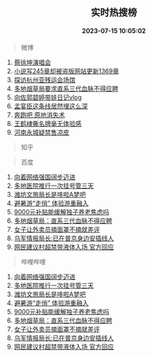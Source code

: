 <div align="center"><h2>实时热搜榜</h2><h4>2023-07-15 10:05:02</h4></div>

> 微博  

1. [蔡徐坤演唱会](https://s.weibo.com/weibo?q=%E8%94%A1%E5%BE%90%E5%9D%A4%E6%BC%94%E5%94%B1%E4%BC%9A&t=31&band_rank=1&Refer=top)<br />
2. [小说写245章却被盗版网站更新1369章](https://s.weibo.com/weibo?q=%23%E5%B0%8F%E8%AF%B4%E5%86%99245%E7%AB%A0%E5%8D%B4%E8%A2%AB%E7%9B%97%E7%89%88%E7%BD%91%E7%AB%99%E6%9B%B4%E6%96%B01369%E7%AB%A0%23&t=31&band_rank=2&Refer=top)<br />
3. [探访杭州亚残运会场馆](https://s.weibo.com/weibo?q=%23%E6%8E%A2%E8%AE%BF%E6%9D%AD%E5%B7%9E%E4%BA%9A%E6%AE%8B%E8%BF%90%E4%BC%9A%E5%9C%BA%E9%A6%86%23&t=31&band_rank=3&Refer=top)<br />
4. [多地烟草局要求直系三代血脉不得应聘](https://s.weibo.com/weibo?q=%23%E5%A4%9A%E5%9C%B0%E7%83%9F%E8%8D%89%E5%B1%80%E8%A6%81%E6%B1%82%E7%9B%B4%E7%B3%BB%E4%B8%89%E4%BB%A3%E8%A1%80%E8%84%89%E4%B8%8D%E5%BE%97%E5%BA%94%E8%81%98%23&t=31&band_rank=4&Refer=top)<br />
5. [向佐郭碧婷带娃日记vlog](https://s.weibo.com/weibo?q=%23%E5%90%91%E4%BD%90%E9%83%AD%E7%A2%A7%E5%A9%B7%E5%B8%A6%E5%A8%83%E6%97%A5%E8%AE%B0vlog%23&t=31&band_rank=5&Refer=top)<br />
6. [孟宴臣这条线居然埋这么深](https://s.weibo.com/weibo?q=%E5%AD%9F%E5%AE%B4%E8%87%A3%E8%BF%99%E6%9D%A1%E7%BA%BF%E5%B1%85%E7%84%B6%E5%9F%8B%E8%BF%99%E4%B9%88%E6%B7%B1&t=31&band_rank=6&Refer=top)<br />
7. [奔跑吧 原地消失术](https://s.weibo.com/weibo?q=%E5%A5%94%E8%B7%91%E5%90%A7%20%E5%8E%9F%E5%9C%B0%E6%B6%88%E5%A4%B1%E6%9C%AF&t=31&band_rank=7&Refer=top)<br />
8. [王鹤棣撕名牌毫无体验感](https://s.weibo.com/weibo?q=%23%E7%8E%8B%E9%B9%A4%E6%A3%A3%E6%92%95%E5%90%8D%E7%89%8C%E6%AF%AB%E6%97%A0%E4%BD%93%E9%AA%8C%E6%84%9F%23&t=31&band_rank=8&Refer=top)<br />
9. [河南永城疑禁售凉皮](https://s.weibo.com/weibo?q=%23%E6%B2%B3%E5%8D%97%E6%B0%B8%E5%9F%8E%E7%96%91%E7%A6%81%E5%94%AE%E5%87%89%E7%9A%AE%23&t=31&band_rank=9&Refer=top)<br />

> 知乎  


> 百度  

1. [向着网络强国阔步迈进](https://www.baidu.com/s?wd=%E5%90%91%E7%9D%80%E7%BD%91%E7%BB%9C%E5%BC%BA%E5%9B%BD%E9%98%94%E6%AD%A5%E8%BF%88%E8%BF%9B&sa=fyb_news&rsv_dl=fyb_news)<br />
2. [多地医院推行一次挂号管三天](https://www.baidu.com/s?wd=%E5%A4%9A%E5%9C%B0%E5%8C%BB%E9%99%A2%E6%8E%A8%E8%A1%8C%E4%B8%80%E6%AC%A1%E6%8C%82%E5%8F%B7%E7%AE%A1%E4%B8%89%E5%A4%A9&sa=fyb_news&rsv_dl=fyb_news)<br />
3. [潍坊文旅局长是哆啦A梦吧](https://www.baidu.com/s?wd=%E6%BD%8D%E5%9D%8A%E6%96%87%E6%97%85%E5%B1%80%E9%95%BF%E6%98%AF%E5%93%86%E5%95%A6A%E6%A2%A6%E5%90%A7&sa=fyb_news&rsv_dl=fyb_news)<br />
4. [避暑游“走俏” 体验游重融入](https://www.baidu.com/s?wd=%E9%81%BF%E6%9A%91%E6%B8%B8%E2%80%9C%E8%B5%B0%E4%BF%8F%E2%80%9D+%E4%BD%93%E9%AA%8C%E6%B8%B8%E9%87%8D%E8%9E%8D%E5%85%A5&sa=fyb_news&rsv_dl=fyb_news)<br />
5. [9000元补贴能缓解独子养老焦虑吗](https://www.baidu.com/s?wd=9000%E5%85%83%E8%A1%A5%E8%B4%B4%E8%83%BD%E7%BC%93%E8%A7%A3%E7%8B%AC%E5%AD%90%E5%85%BB%E8%80%81%E7%84%A6%E8%99%91%E5%90%97&sa=fyb_news&rsv_dl=fyb_news)<br />
6. [多地烟草局：直系三代血脉不得应聘](https://www.baidu.com/s?wd=%E5%A4%9A%E5%9C%B0%E7%83%9F%E8%8D%89%E5%B1%80%EF%BC%9A%E7%9B%B4%E7%B3%BB%E4%B8%89%E4%BB%A3%E8%A1%80%E8%84%89%E4%B8%8D%E5%BE%97%E5%BA%94%E8%81%98&sa=fyb_news&rsv_dl=fyb_news)<br />
7. [女子让外卖员摘面罩不摘就差评](https://www.baidu.com/s?wd=%E5%A5%B3%E5%AD%90%E8%AE%A9%E5%A4%96%E5%8D%96%E5%91%98%E6%91%98%E9%9D%A2%E7%BD%A9%E4%B8%8D%E6%91%98%E5%B0%B1%E5%B7%AE%E8%AF%84&sa=fyb_news&rsv_dl=fyb_news)<br />
8. [乌军情报局长:已在普京身边安插线人](https://www.baidu.com/s?wd=%E4%B9%8C%E5%86%9B%E6%83%85%E6%8A%A5%E5%B1%80%E9%95%BF%3A%E5%B7%B2%E5%9C%A8%E6%99%AE%E4%BA%AC%E8%BA%AB%E8%BE%B9%E5%AE%89%E6%8F%92%E7%BA%BF%E4%BA%BA&sa=fyb_news&rsv_dl=fyb_news)<br />
9. [网民建议村超禁带液体入场 官方回应](https://www.baidu.com/s?wd=%E7%BD%91%E6%B0%91%E5%BB%BA%E8%AE%AE%E6%9D%91%E8%B6%85%E7%A6%81%E5%B8%A6%E6%B6%B2%E4%BD%93%E5%85%A5%E5%9C%BA+%E5%AE%98%E6%96%B9%E5%9B%9E%E5%BA%94&sa=fyb_news&rsv_dl=fyb_news)<br />

> 哔哩哔哩  

1. [向着网络强国阔步迈进](https://www.baidu.com/s?wd=%E5%90%91%E7%9D%80%E7%BD%91%E7%BB%9C%E5%BC%BA%E5%9B%BD%E9%98%94%E6%AD%A5%E8%BF%88%E8%BF%9B&sa=fyb_news&rsv_dl=fyb_news)<br />
2. [多地医院推行一次挂号管三天](https://www.baidu.com/s?wd=%E5%A4%9A%E5%9C%B0%E5%8C%BB%E9%99%A2%E6%8E%A8%E8%A1%8C%E4%B8%80%E6%AC%A1%E6%8C%82%E5%8F%B7%E7%AE%A1%E4%B8%89%E5%A4%A9&sa=fyb_news&rsv_dl=fyb_news)<br />
3. [潍坊文旅局长是哆啦A梦吧](https://www.baidu.com/s?wd=%E6%BD%8D%E5%9D%8A%E6%96%87%E6%97%85%E5%B1%80%E9%95%BF%E6%98%AF%E5%93%86%E5%95%A6A%E6%A2%A6%E5%90%A7&sa=fyb_news&rsv_dl=fyb_news)<br />
4. [避暑游“走俏” 体验游重融入](https://www.baidu.com/s?wd=%E9%81%BF%E6%9A%91%E6%B8%B8%E2%80%9C%E8%B5%B0%E4%BF%8F%E2%80%9D+%E4%BD%93%E9%AA%8C%E6%B8%B8%E9%87%8D%E8%9E%8D%E5%85%A5&sa=fyb_news&rsv_dl=fyb_news)<br />
5. [9000元补贴能缓解独子养老焦虑吗](https://www.baidu.com/s?wd=9000%E5%85%83%E8%A1%A5%E8%B4%B4%E8%83%BD%E7%BC%93%E8%A7%A3%E7%8B%AC%E5%AD%90%E5%85%BB%E8%80%81%E7%84%A6%E8%99%91%E5%90%97&sa=fyb_news&rsv_dl=fyb_news)<br />
6. [多地烟草局：直系三代血脉不得应聘](https://www.baidu.com/s?wd=%E5%A4%9A%E5%9C%B0%E7%83%9F%E8%8D%89%E5%B1%80%EF%BC%9A%E7%9B%B4%E7%B3%BB%E4%B8%89%E4%BB%A3%E8%A1%80%E8%84%89%E4%B8%8D%E5%BE%97%E5%BA%94%E8%81%98&sa=fyb_news&rsv_dl=fyb_news)<br />
7. [女子让外卖员摘面罩不摘就差评](https://www.baidu.com/s?wd=%E5%A5%B3%E5%AD%90%E8%AE%A9%E5%A4%96%E5%8D%96%E5%91%98%E6%91%98%E9%9D%A2%E7%BD%A9%E4%B8%8D%E6%91%98%E5%B0%B1%E5%B7%AE%E8%AF%84&sa=fyb_news&rsv_dl=fyb_news)<br />
8. [乌军情报局长:已在普京身边安插线人](https://www.baidu.com/s?wd=%E4%B9%8C%E5%86%9B%E6%83%85%E6%8A%A5%E5%B1%80%E9%95%BF%3A%E5%B7%B2%E5%9C%A8%E6%99%AE%E4%BA%AC%E8%BA%AB%E8%BE%B9%E5%AE%89%E6%8F%92%E7%BA%BF%E4%BA%BA&sa=fyb_news&rsv_dl=fyb_news)<br />
9. [网民建议村超禁带液体入场 官方回应](https://www.baidu.com/s?wd=%E7%BD%91%E6%B0%91%E5%BB%BA%E8%AE%AE%E6%9D%91%E8%B6%85%E7%A6%81%E5%B8%A6%E6%B6%B2%E4%BD%93%E5%85%A5%E5%9C%BA+%E5%AE%98%E6%96%B9%E5%9B%9E%E5%BA%94&sa=fyb_news&rsv_dl=fyb_news)<br />
